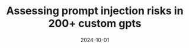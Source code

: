 ---
title: "Assessing prompt injection risks in 200+ custom gpts"
collection: publications
category: twenty_four
# permalink: /publication/Assessing_prompt_injection_risks_in_200_custom_gpts
date: 2024-10-01
venue: 'ICLR Workshop'
slidesurl: # None
paperurl: 'https://arxiv.org/pdf/2311.11538'
citation: Yu, Jiahao, Yuhang Wu, <strong>Dong Shu</strong>, Mingyu Jin, Sabrina Yang, and Xinyu Xing. "Assessing prompt injection risks in 200+ custom gpts." arXiv preprint arXiv:2311.11538 (2023).
---